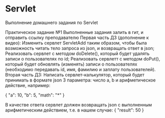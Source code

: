 # Servlet
Выполнение домашнего задания по Servlet

Практическое задание №1
Выполненные задания залить в гит, и отправить ссылку преподавателю
Первая часть ДЗ (дополнение к видео):
Изменить сервлет ServletAdd таким образом, чтобы была возможность читать тело запроса из json, и возвращать ответ в json;
Реализовать сервлет с методом doDelete(), который будет удалять записи о пользователях по id;
Реализовать сервлетт с методом doPut(), который будет обновлять (изменять) записи о пользователях (необходимо передавать id, имя, фамилию и заплату пользователей).
Вторая часть ДЗ:
Написать сервлет-калькулятор, который будет принимать в формате json 3 параметра: число а, b и арифметическое действие, например:

{
    "a": 10,
    "b": 5,
    "math": "*"
}

В качестве ответа сервлет должен возвращать json с выполненным арифметическим действием, т.е. в нашем случае:
{
    "result":  50
}
